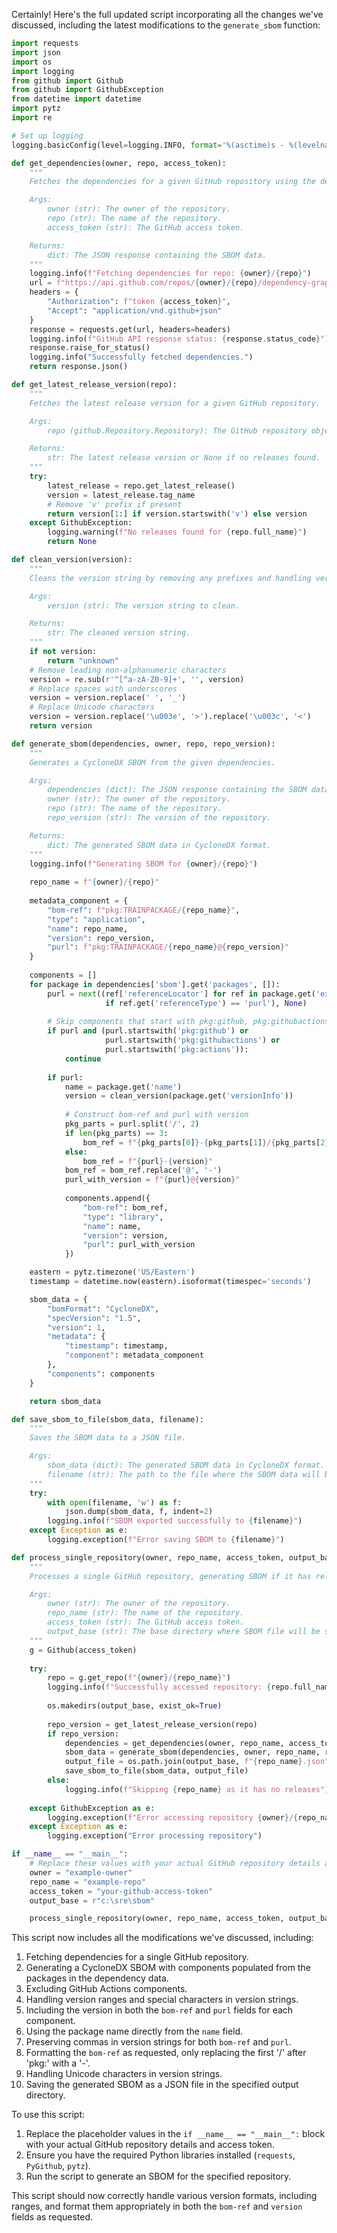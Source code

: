 Certainly! Here's the full updated script incorporating all the changes we've discussed, including the latest modifications to the `generate_sbom` function:

```python
import requests
import json
import os
import logging
from github import Github
from github import GithubException
from datetime import datetime
import pytz
import re

# Set up logging
logging.basicConfig(level=logging.INFO, format='%(asctime)s - %(levelname)s - %(message)s')

def get_dependencies(owner, repo, access_token):
    """
    Fetches the dependencies for a given GitHub repository using the dependency graph API.

    Args:
        owner (str): The owner of the repository.
        repo (str): The name of the repository.
        access_token (str): The GitHub access token.

    Returns:
        dict: The JSON response containing the SBOM data.
    """
    logging.info(f"Fetching dependencies for repo: {owner}/{repo}")
    url = f"https://api.github.com/repos/{owner}/{repo}/dependency-graph/sbom"
    headers = {
        "Authorization": f"token {access_token}",
        "Accept": "application/vnd.github+json"
    }
    response = requests.get(url, headers=headers)
    logging.info(f"GitHub API response status: {response.status_code}")
    response.raise_for_status()
    logging.info("Successfully fetched dependencies.")
    return response.json()

def get_latest_release_version(repo):
    """
    Fetches the latest release version for a given GitHub repository.

    Args:
        repo (github.Repository.Repository): The GitHub repository object.

    Returns:
        str: The latest release version or None if no releases found.
    """
    try:
        latest_release = repo.get_latest_release()
        version = latest_release.tag_name
        # Remove 'v' prefix if present
        return version[1:] if version.startswith('v') else version
    except GithubException:
        logging.warning(f"No releases found for {repo.full_name}")
        return None

def clean_version(version):
    """
    Cleans the version string by removing any prefixes and handling version ranges.

    Args:
        version (str): The version string to clean.

    Returns:
        str: The cleaned version string.
    """
    if not version:
        return "unknown"
    # Remove leading non-alphanumeric characters
    version = re.sub(r'^[^a-zA-Z0-9]+', '', version)
    # Replace spaces with underscores
    version = version.replace(' ', '_')
    # Replace Unicode characters
    version = version.replace('\u003e', '>').replace('\u003c', '<')
    return version

def generate_sbom(dependencies, owner, repo, repo_version):
    """
    Generates a CycloneDX SBOM from the given dependencies.

    Args:
        dependencies (dict): The JSON response containing the SBOM data.
        owner (str): The owner of the repository.
        repo (str): The name of the repository.
        repo_version (str): The version of the repository.

    Returns:
        dict: The generated SBOM data in CycloneDX format.
    """
    logging.info(f"Generating SBOM for {owner}/{repo}")
    
    repo_name = f"{owner}/{repo}"
    
    metadata_component = {
        "bom-ref": f"pkg:TRAINPACKAGE/{repo_name}",
        "type": "application",
        "name": repo_name,
        "version": repo_version,
        "purl": f"pkg:TRAINPACKAGE/{repo_name}@{repo_version}"
    }
    
    components = []
    for package in dependencies['sbom'].get('packages', []):
        purl = next((ref['referenceLocator'] for ref in package.get('externalRefs', []) 
                     if ref.get('referenceType') == 'purl'), None)
        
        # Skip components that start with pkg:github, pkg:githubactions, or pkg:actions
        if purl and (purl.startswith('pkg:github') or 
                     purl.startswith('pkg:githubactions') or 
                     purl.startswith('pkg:actions')):
            continue
        
        if purl:
            name = package.get('name')
            version = clean_version(package.get('versionInfo'))
            
            # Construct bom-ref and purl with version
            pkg_parts = purl.split('/', 2)
            if len(pkg_parts) == 3:
                bom_ref = f"{pkg_parts[0]}-{pkg_parts[1]}/{pkg_parts[2]}-{version}"
            else:
                bom_ref = f"{purl}-{version}"
            bom_ref = bom_ref.replace('@', '-')
            purl_with_version = f"{purl}@{version}"
            
            components.append({
                "bom-ref": bom_ref,
                "type": "library",
                "name": name,
                "version": version,
                "purl": purl_with_version
            })

    eastern = pytz.timezone('US/Eastern')
    timestamp = datetime.now(eastern).isoformat(timespec='seconds')

    sbom_data = {
        "bomFormat": "CycloneDX",
        "specVersion": "1.5",
        "version": 1,
        "metadata": {
            "timestamp": timestamp,
            "component": metadata_component
        },
        "components": components
    }

    return sbom_data

def save_sbom_to_file(sbom_data, filename):
    """
    Saves the SBOM data to a JSON file.

    Args:
        sbom_data (dict): The generated SBOM data in CycloneDX format.
        filename (str): The path to the file where the SBOM data will be saved.
    """
    try:
        with open(filename, 'w') as f:
            json.dump(sbom_data, f, indent=2)
        logging.info(f"SBOM exported successfully to {filename}")
    except Exception as e:
        logging.exception(f"Error saving SBOM to {filename}")

def process_single_repository(owner, repo_name, access_token, output_base):
    """
    Processes a single GitHub repository, generating SBOM if it has release tags.

    Args:
        owner (str): The owner of the repository.
        repo_name (str): The name of the repository.
        access_token (str): The GitHub access token.
        output_base (str): The base directory where SBOM file will be saved.
    """
    g = Github(access_token)
    
    try:
        repo = g.get_repo(f"{owner}/{repo_name}")
        logging.info(f"Successfully accessed repository: {repo.full_name}")
        
        os.makedirs(output_base, exist_ok=True)
        
        repo_version = get_latest_release_version(repo)
        if repo_version:
            dependencies = get_dependencies(owner, repo_name, access_token)
            sbom_data = generate_sbom(dependencies, owner, repo_name, repo_version)
            output_file = os.path.join(output_base, f"{repo_name}.json")
            save_sbom_to_file(sbom_data, output_file)
        else:
            logging.info(f"Skipping {repo_name} as it has no releases")
    
    except GithubException as e:
        logging.exception(f"Error accessing repository {owner}/{repo_name}")
    except Exception as e:
        logging.exception("Error processing repository")

if __name__ == "__main__":
    # Replace these values with your actual GitHub repository details and access token
    owner = "example-owner"
    repo_name = "example-repo"
    access_token = "your-github-access-token"
    output_base = r"c:\sre\sbom"

    process_single_repository(owner, repo_name, access_token, output_base)
```

This script now includes all the modifications we've discussed, including:

1. Fetching dependencies for a single GitHub repository.
2. Generating a CycloneDX SBOM with components populated from the packages in the dependency data.
3. Excluding GitHub Actions components.
4. Handling version ranges and special characters in version strings.
5. Including the version in both the `bom-ref` and `purl` fields for each component.
6. Using the package name directly from the `name` field.
7. Preserving commas in version strings for both `bom-ref` and `purl`.
8. Formatting the `bom-ref` as requested, only replacing the first '/' after 'pkg:' with a '-'.
9. Handling Unicode characters in version strings.
10. Saving the generated SBOM as a JSON file in the specified output directory.

To use this script:

1. Replace the placeholder values in the `if __name__ == "__main__":` block with your actual GitHub repository details and access token.
2. Ensure you have the required Python libraries installed (`requests`, `PyGithub`, `pytz`).
3. Run the script to generate an SBOM for the specified repository.

This script should now correctly handle various version formats, including ranges, and format them appropriately in both the `bom-ref` and `version` fields as requested.
